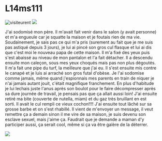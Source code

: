 # L14ms111

![visiteurent](https://komarev.com/ghpvc/?username=L14ms111&color=ff7f50)
![](https://img.shields.io/github/stars/L14ms111?color=ff7f50&logo=github)

J'ai sodomisé mon père. Il m'avait fait venir dans le salon (y avait personne) et m'a engueule car je squatte la maison et je foutais rien de ma vie. Soudainement, je sais pas ce qui m'a pris (surement au fait que je me suis pas astiqué depuis 3 jours), je lui ai pincé son gros cul flasque et lui ai dis que c'est moi le nouveau papa de cette maison. Il m'a fixé des yeux puis s'est abaissé au niveau de mon pantalon et l'a fait détacher. Il a descendu ensuite mon caleçon, sous mes yeux choqués mais pas non plus dégoutés. Il m'a fait une pipe du turf, la meilleure que j'ai eu. Il s'est ensuite mis contre le canapé et je luis ai arraché son gros futal d'obèse. Je l'ai sodomise comme jamais, même quand j'espionnais mes parents en train de niquer je n'ai jamais autant jouit, c'était magnifique franchement. En plus d'habitude je lui lechais juste l'anus après son boulot pour le faire décompresser après sa dure journée de travail, je pensais pas que ça allait aussi loin! J'ai ensuite retiré ma bite (couverte de nutella, miam) et du gaz très bruillant en est sorti. Il avait le cul rempli ce vieux cochon!!!! J'ai ensuite tout lâché sur sa grosse barbe et on s'est rhabillé. Il vient de m'envoyer un message, il veut remettre ça a demain sinon il me vire de sa maison, je suis devenu son esclave sexuel, mais j'aime ça. Faudrait que je demande a maman d'y participer aussi, ça serait cool, même si ça va être galère de la déterrer.

![](https://image.noelshack.com/fichiers/2020/48/3/1606343988-ecl5qrmxuaaals1.jpg)

